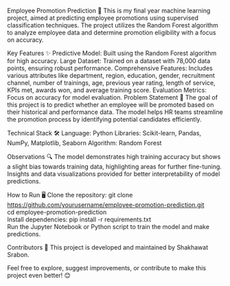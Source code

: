 Employee Promotion Prediction 🚀
This is my final year machine learning project, aimed at predicting employee promotions using supervised classification techniques. 
The project utilizes the Random Forest algorithm to analyze employee data and determine promotion eligibility with a focus on accuracy.

Key Features ✨
Predictive Model: Built using the Random Forest algorithm for high accuracy.
Large Dataset: Trained on a dataset with 78,000 data points, ensuring robust performance.
Comprehensive Features: Includes various attributes like department, region, education, gender, recruitment channel, number of trainings, age, previous year rating, length of service, KPIs met, awards won, and average training score.
Evaluation Metrics: Focus on accuracy for model evaluation.
Problem Statement 📄
The goal of this project is to predict whether an employee will be promoted based on their historical and performance data. The model helps HR teams streamline the promotion process by identifying potential candidates efficiently.

Technical Stack 🛠️
Language: Python
Libraries: Scikit-learn, Pandas, NumPy, Matplotlib, Seaborn
Algorithm: Random Forest

Observations 🔍
The model demonstrates high training accuracy but shows a slight bias towards training data, highlighting areas for further fine-tuning.
Insights and data visualizations provided for better interpretability of model predictions.

How to Run 🖥️
Clone the repository: git clone https://github.com/yourusername/employee-promotion-prediction.git  
cd employee-promotion-prediction  
Install dependencies:
pip install -r requirements.txt  
Run the Jupyter Notebook or Python script to train the model and make predictions.

Contributors 🤝
This project is developed and maintained by Shakhawat Srabon.

Feel free to explore, suggest improvements, or contribute to make this project even better! 😊
